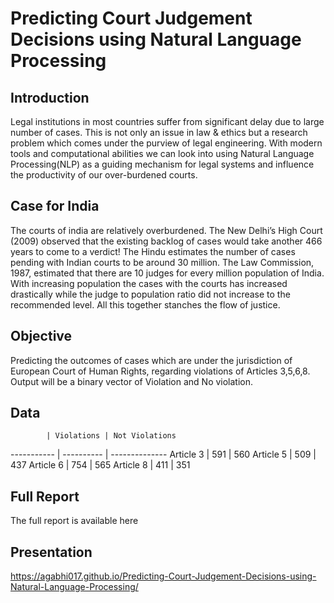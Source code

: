 # Predicting Court Judgement Decisions using Natural Language Processing

## Introduction
Legal institutions in most countries suffer from significant delay due to large
number of cases. This is not only an issue in law & ethics but a research problem which comes under the purview of legal engineering. With modern tools
and computational abilities we can look into using Natural Language Processing(NLP) as a guiding mechanism for legal systems and influence the productivity of our over-burdened courts.

## Case for India
The courts of india are relatively overburdened. The New Delhi’s High Court
(2009) observed that the existing backlog of cases would take another 466 years
to come to a verdict! The Hindu estimates the number of cases pending with
Indian courts to be around 30 million. The Law Commission, 1987, estimated
that there are 10 judges for every million population of India. With increasing
population the cases with the courts has increased drastically while the judge to
population ratio did not increase to the recommended level. All this together
stanches the flow of justice.


## Objective
Predicting the outcomes of cases which are under the jurisdiction of European
Court of Human Rights, regarding violations of Articles 3,5,6,8. Output will
be a binary vector of Violation and No violation.

## Data
            | Violations | Not Violations
----------- | ---------- | --------------
Article 3   | 591        | 560
Article 5   | 509        | 437
Article 6   | 754        | 565
Article 8   | 411        | 351



## Full Report
The full report is available here

## Presentation

https://agabhi017.github.io/Predicting-Court-Judgement-Decisions-using-Natural-Language-Processing/
